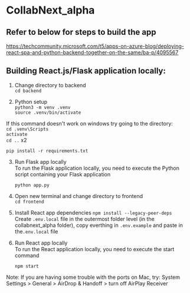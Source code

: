 # CollabNext_alpha

## Refer to below for steps to build the app

https://techcommunity.microsoft.com/t5/apps-on-azure-blog/deploying-react-spa-and-python-backend-together-on-the-same/ba-p/4095567


## Building React.js/Flask application locally:

1. Change directory to backend<br>
`cd backend`<br>

2. Python setup<br>
`python3 -m venv .venv`<br>
`source .venv/bin/activate`<br>

If this command doesn't work on windows try going to the directory: <br>
`cd .venv\Scripts` <br>
`activate` <br>
`cd ..` x2 <br>

`pip install -r requirements.txt`<br>

3. Run Flask app locally<br>
 To run the Flask application locally, you need to execute the Python script containing your Flask application 

   `python app.py`

4. Open new terminal and change directory to frontend<br>
`cd frontend`<br>

5. Install React app dependencies
`npm install --legacy-peer-deps`<br>
Create `.env.local` file in the outermost folder level (in the collabnext_alpha folder), copy everthing in `.env.example` and paste in the`.env.local` file

6. Run React app locally<br>
 To run the React application locally, you need to execute the start command

   `npm start`


Note: If you are having some trouble with the ports on Mac, try:
System Settings > General > AirDrop & Handoff > turn off AirPlay Receiver
